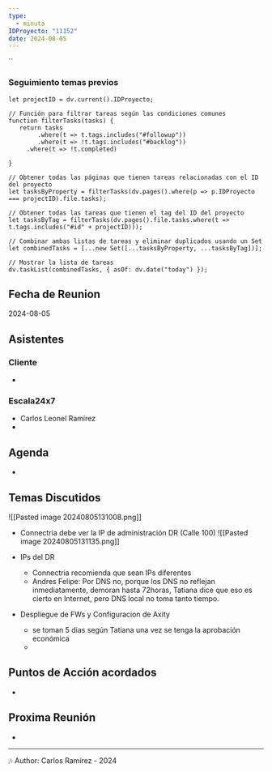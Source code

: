 ```yaml
---
type:
  - minuta
IDProyecto: "11152"
date: 2024-08-05
---
```


``

### Seguimiento temas previos

```dataviewjs
let projectID = dv.current().IDProyecto;

// Función para filtrar tareas según las condiciones comunes
function filterTasks(tasks) {
   return tasks
        .where(t => t.tags.includes("#followup"))
        .where(t => !t.tags.includes("#backlog"))
     .where(t => !t.completed)
        
}

// Obtener todas las páginas que tienen tareas relacionadas con el ID del proyecto
let tasksByProperty = filterTasks(dv.pages().where(p => p.IDProyecto === projectID).file.tasks);

// Obtener todas las tareas que tienen el tag del ID del proyecto
let tasksByTag = filterTasks(dv.pages().file.tasks.where(t => t.tags.includes("#id" + projectID)));

// Combinar ambas listas de tareas y eliminar duplicados usando un Set
let combinedTasks = [...new Set([...tasksByProperty, ...tasksByTag])];

// Mostrar la lista de tareas
dv.taskList(combinedTasks, { asOf: dv.date("today") });
 ```
## Fecha de Reunion
2024-08-05

## Asistentes

### Cliente
* 
### Escala24x7
- Carlos Leonel Ramírez
-  

## Agenda
* 
## Temas Discutidos

![[Pasted image 20240805131008.png]]

- Connectria debe ver la IP de administración
DR (Calle 100)
![[Pasted image 20240805131135.png]]

- IPs del DR
	- Connectria recomienda que sean IPs diferentes
	- Andres Felipe: Por DNS no, porque los DNS no reflejan inmediatamente, demoran hasta 72horas, Tatiana dice que eso es cierto en Internet, pero DNS local no toma tanto tiempo.
- Despliegue de FWs y Configuracion de Axity
	- se toman 5 dias según Tatiana una vez se tenga la aprobación económica
	- 

## Puntos de Acción acordados
*  

## Proxima Reunión
*   

---
🎶
Author: Carlos Ramírez - 2024
